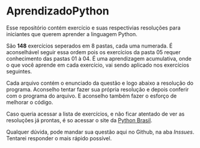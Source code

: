 # AprendizadoPython
 Esse repositório contém exercício e suas respectivias resoluções para iniciantes que querem aprender a linguagem Python.

 São __148__ exercícios seperados em 8 pastas, cada uma numerada. É aconselhável seguir essa ordem pois os exercícios da pasta 05 requer conhecimento das pastas 01 à 04. É uma aprendizagem acumulativa, onde o que você aprende em cada exercício, vai sendo aplicado nos exercícios seguintes.

 Cada arquivo contém o enunciado da questão e logo abaixo a resolução do programa. Aconselho tentar fazer sua própria resolução e depois conferir com o programa do arquivo. E aconselho também fazer o esforço de melhorar o código.

 Caso queria acessar a lista de exercícios, e não ficar atentado de ver as resoluções já prontas, é so acessar o site da [Python Brasil](https://wiki.python.org.br/ListaDeExercicios).

 Qualquer dúvida, pode mandar sua questão aqui no Github, na aba *Inssues*. Tentarei responder o mais rápido possível.
